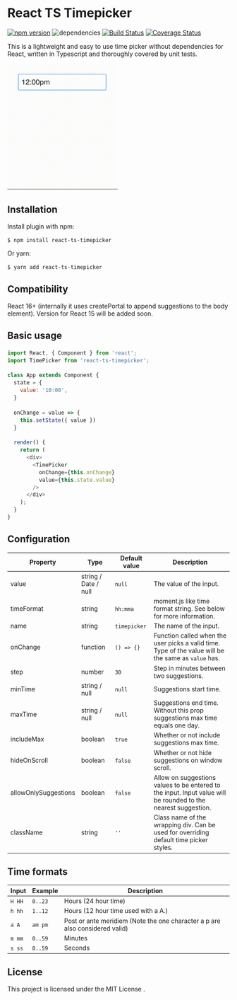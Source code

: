 # React TS Timepicker

[![npm version](https://badge.fury.io/js/react-ts-timepicker.svg)](https://badge.fury.io/js/react-ts-timepicker) ![dependencies](https://david-dm.org/andrianovp/react-ts-timepicker.svg) [![Build Status](https://travis-ci.org/andrianovp/react-ts-timepicker.svg?branch=master)](https://travis-ci.org/andrianovp/react-ts-timepicker) [![Coverage Status](https://coveralls.io/repos/andrianovp/react-ts-timepicker/badge.svg?branch=master)](https://coveralls.io/github/andrianovp/react-ts-timepicker?branch=master) 

This is a lightweight and easy to use time picker without dependencies for React, written in Typescript and thoroughly covered by unit tests.

<img src="demo.gif" width="250">

## Installation

Install plugin with npm:
```
$ npm install react-ts-timepicker
```
Or yarn:
```
$ yarn add react-ts-timepicker
```

## Compatibility

React 16+ (internally it uses createPortal to append suggestions to the body element). Version for React 15 will be added soon.

## Basic usage

```javascript
import React, { Component } from 'react';
import TimePicker from 'react-ts-timepicker';

class App extends Component {
  state = {
    value: '10:00',
  }
 
  onChange = value => {
    this.setState({ value })
  }
 
  render() {
    return (
      <div>
        <TimePicker
          onChange={this.onChange}
          value={this.state.value}
        />
      </div>
    );
  }
}
``` 

## Configuration
Property | Type | Default value |Description
------------ | ------------- | ------------- | -------------
value | string / Date / null | `null` | The value of the input.
timeFormat | string | `hh:mma` | moment.js like time format string. See below for more information.
name | string | `timepicker` | The name of the input.
onChange | function | `() => {}` | Function called when the user picks a valid time. Type of the value will be the same as `value` has.
step | number | `30` | Step in minutes between two suggestions.
minTime | string / null | `null` | Suggestions start time.
maxTime | string / null | `null` | Suggestions end time. Without this prop suggestions max time equals one day.
includeMax | boolean | `true` | Whether or not include suggestions max time.
hideOnScroll | boolean | `false` | Whether or not hide suggestions on window scroll.
allowOnlySuggestions | boolean | `false` | Allow on suggestions values to be entered to the input. Input value will be rounded to the nearest suggestion.
className | string | `''` | Class name of the wrapping div. Can be used for overriding default time picker styles.

## Time formats
Input | Example | Description
------------ | ------------- | -------------
`H HH` | `0..23` | Hours (24 hour time)
`h hh` | `1..12` | Hours (12 hour time used with a A.)
`a A`	| `am pm`	 | Post or ante meridiem (Note the one character a p are also considered valid)
`m mm` | `0..59` | Minutes
`s ss` | `0..59` | Seconds

## License
This project is licensed under the MIT License .

